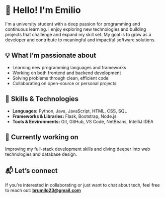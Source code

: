 # 👋 Hello! I'm Emilio

I'm a university student with a deep passion for programming and continuous learning. I enjoy exploring new technologies and building projects that challenge and expand my skill set. My goal is to grow as a developer and contribute to meaningful and impactful software solutions.

## 💡 What I’m passionate about
- Learning new programming languages and frameworks  
- Working on both frontend and backend development  
- Solving problems through clean, efficient code  
- Collaborating on open-source or personal projects

## 🧠 Skills & Technologies
- **Languages:** Python, Java, JavaScript, HTML, CSS, SQL  
- **Frameworks & Libraries:** Flask, Bootstrap, Node.js  
- **Tools & Environments:** Git, GitHub, VS Code, NetBeans, IntelliJ IDEA

## 🌱 Currently working on
Improving my full-stack development skills and diving deeper into web technologies and database design.

## 📬 Let’s connect
If you’re interested in collaborating or just want to chat about tech, feel free to reach out: **brumilo23@gmail.com**
